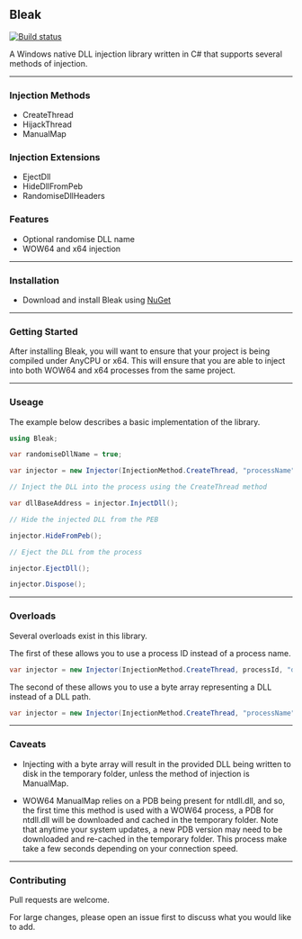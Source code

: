## Bleak 

[![Build status](https://ci.appveyor.com/api/projects/status/wp76wa0oe8robs3c?svg=true)](https://ci.appveyor.com/project/Akaion/bleak)

A Windows native DLL injection library written in C# that supports several methods of injection.

----

### Injection Methods

* CreateThread
* HijackThread
* ManualMap

### Injection Extensions

* EjectDll
* HideDllFromPeb
* RandomiseDllHeaders

### Features

* Optional randomise DLL name
* WOW64 and x64 injection

----

### Installation

* Download and install Bleak using [NuGet](https://www.nuget.org/packages/Bleak)

----

### Getting Started

After installing Bleak, you will want to ensure that your project is being compiled under AnyCPU or x64. This will ensure that you are able to inject into both WOW64 and x64 processes from the same project.

----

### Useage

The example below describes a basic implementation of the library.

```csharp
using Bleak;

var randomiseDllName = true;

var injector = new Injector(InjectionMethod.CreateThread, "processName", "dllPath", randomiseDllName);

// Inject the DLL into the process using the CreateThread method

var dllBaseAddress = injector.InjectDll();

// Hide the injected DLL from the PEB

injector.HideFromPeb();

// Eject the DLL from the process

injector.EjectDll();

injector.Dispose();
```

----

### Overloads

Several overloads exist in this library.

The first of these allows you to use a process ID instead of a process name.

```csharp
var injector = new Injector(InjectionMethod.CreateThread, processId, "dllPath");
```

The second of these allows you to use a byte array representing a DLL instead of a DLL path.

```csharp
var injector = new Injector(InjectionMethod.CreateThread, "processName", dllBytes);
```
----

### Caveats

* Injecting with a byte array will result in the provided DLL being written to disk in the temporary folder, unless the method of injection is ManualMap.

* WOW64 ManualMap relies on a PDB being present for ntdll.dll, and so, the first time this method is used with a WOW64 process, a PDB for ntdll.dll will be downloaded and cached in the temporary folder. Note that anytime your system updates, a new PDB version may need to be downloaded and re-cached in the temporary folder. This process make take a few seconds depending on your connection speed.

----

### Contributing

Pull requests are welcome. 

For large changes, please open an issue first to discuss what you would like to add.
